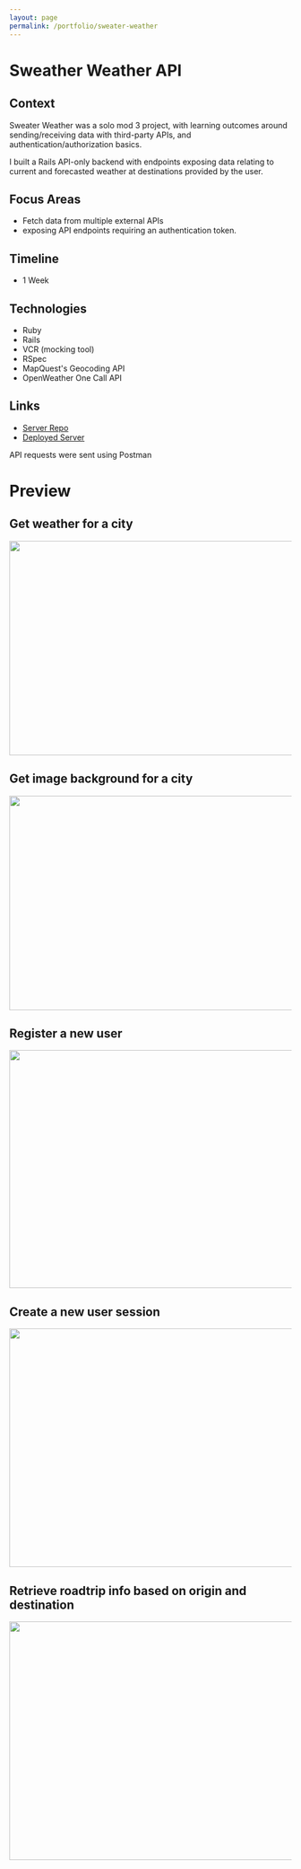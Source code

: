```yaml
---
layout: page
permalink: /portfolio/sweater-weather
---
```


# Sweather Weather API

## Context

Sweater Weather was a solo mod 3 project, with learning outcomes around sending/receiving data with third-party APIs, and authentication/authorization basics.

I built a Rails API-only backend with endpoints exposing data relating to current and forecasted weather at destinations provided by the user.

## Focus Areas

- Fetch data from multiple external APIs
- exposing API endpoints requiring an authentication token.

## Timeline

- 1 Week

## Technologies

- Ruby
- Rails
- VCR (mocking tool)
- RSpec
- MapQuest's Geocoding API
- OpenWeather One Call API

## Links

- [Server Repo](https://github.com/arnaldoaparicio/sweather-weather)
- [Deployed Server](https://sweater-weather-aa.fly.dev/api/v1/forecast?location=denver,co)

API requests were sent using Postman

# Preview

## Get weather for a city

<img src="https://i.imgur.com/CdSNrHY.png" width="565" height="382">

## Get image background for a city

<img src="https://i.imgur.com/Uwz6RbO.png" width="566" height="382">

## Register a new user

<img src="https://i.imgur.com/eFgOSl7.png" width="563" height="424">

## Create a new user session

<img src="https://i.imgur.com/MZgbZhv.png" width="564" height="425">

## Retrieve roadtrip info based on origin and destination

<img src="https://i.imgur.com/K39XI2p.png" width="565" height="425">